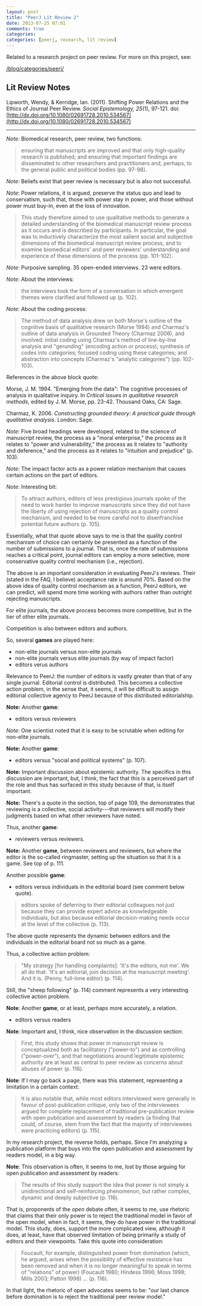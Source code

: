 ```yaml
---
layout: post
title: "PeerJ Lit Review 2"
date: 2013-07-25 07:01
comments: true
categories: 
categories: [peerj, research, lit review]
---
```


Related to a research project on peer review. For more on this
project, see:

[/blog/categories/peerj/](/blog/categories/peerj/)

## Lit Review Notes

Lipworth, Wendy, &amp; Kerridge, Ian. (2011). Shifting Power
Relations and the Ethics of Journal Peer Review. *Social
Epistemology, 25*(1), 97-121.
doi:[http://dx.doi.org/10.1080/02691728.2010.534567](http://dx.doi.org/10.1080/02691728.2010.534567)

---

*Note*: Biomedical research, peer review, two functions:

> ensuring that manuscripts are improved and that only
> high-quality research is published; and ensuring that important
> findings are disseminated to other researchers and practitioners
> and, perhaps, to the general public and political bodies (pp.
> 97-98).

*Note*: Beliefs exist that peer review is necessary but is also
not successful.

*Note*: Power relations, it is argued, preserve the status quo and
lead to conservatism, such that, those with power stay in power,
and those without power must buy-in, even at the loss of
innovation.

> This study therefore aimed to use qualitative methods to
> generate a detailed understanding of the biomedical manuscript
> review process as it occurs and is described by participants. In
> particular, the goal was to inductively characterize the most
> salient social and subjective dimensions of the biomedical
> manuscript review process, and to examine biomedical editors'
> and peer reviewers' understanding and experience of these
> dimensions of the process (pp. 101-102).

*Note*: Purposive sampling. 35 open-ended interviews. 23 were
editors.

*Note*: About the interviews:

> the interviews took the form of a conversation in which emergent
> themes were clarified and followed up (p. 102).

*Note*: About the coding process:

> The method of data analysis drew on both Morse's outline of the
> cognitive basis of qualitative research (Morse 1994) and
> Charmaz's outline of data analysis in Grounded Theory (Charmaz
> 2006), and involved: initial coding using Charmaz's method of
> line-by-line analysis and "gerunding" (encoding action or
> process); synthesis of codes into categories; focused coding
> using these categories; and abstraction into concepts (Charmaz's
> "analytic categories") (pp. 102-103).

References in the above block quote:

Morse, J. M. 1994. "Emerging from the data": The cognitive
processes of analysis in qualitative inquiry. In *Critical issues
in qualitative research methods*, edited by J. M. Morse, pp.
23-42. Thousand Oaks, CA: Sage.

Charmaz, K. 2006. *Constructing grounded theory: A practical guide
through qualitative analysis*. London: Sage.

*Note*: Five broad headings were developed, related to the science
of manuscript review, the process as a "moral enterprise," the
process as it relates to "power and vulnerability," the process as
it relates to "authority and deference," and the process as it
relates to "intuition and prejudice" (p. 103).

*Note*: The impact factor acts as a power relation mechanism that
causes certain actions on the part of editors.

*Note*: Interesting bit:

> To attract authors, editors of less prestigious journals spoke
> of the need to work harder to improve manuscripts since they did
> not have the liberty of using rejection of manuscripts as a
> quality control mechanism, and needed to be more careful not to
> disenfranchise potential future authors (p. 105).

Essentially, what that quote above says to me is that the quality
control mechanism of choice can certainly be presented as a
function of the number of submissions to a journal. That is, once
the rate of submissions reaches a critical point, journal editors
can employ a more selective, more conservative quality control
mechanism (i.e., rejection).

The above is an important consideration in evaluating PeerJ's
reviews. Their (stated in the FAQ, I believe) acceptance rate is
around 70%. Based on the above idea of quality control mechanism
as a function, PeerJ editors, we can predict, will spend more time
working with authors rather than outright rejecting manuscripts.

For elite journals, the above process becomes more competitive, but
in the tier of other elite journals.

Competition is also between editors and authors.

So, several **games** are played here:

- non-elite journals versus non-elite journals
- non-elite journals versus elite journals (by way of impact
  factor)
- editors verus authors

Relevance to PeerJ: the number of editors is vastly greater than
that of any single journal. Editorial control is distributed. This
becomes a collective action problem, in the sense that, it seems,
it will be difficult to assign editorial collective agency to
PeerJ because of this distributed editorialship.

**Note:** Another **game**:

- editors versus reviewers

*Note*: One scientist noted that it is easy to be scrutable when
editing for non-elite journals.

**Note:** Another **game**:

- editors versus "social and political systems" (p. 107).

**Note:** Important discussion about epistemic authority. The
specifics in this discussion are important, but, I think, the fact
that this is a perceived part of the role and thus has surfaced in
this study because of that, is itself important.

**Note:** There's a quote in the section, top of page 109, the
demonstrates that reviewing is a collective, social
activity---that reviewers will modify their judgments based on
what other reviewers have noted.

Thus, another **game**:

- reviewers versus reviewers.

**Note:** Another **game**, between reviewers and reviewers, but
where the editor is the so-called ringmaster, setting up the
situation so that it is a game. See top of p. 111.

Another possible **game**:

- editors versus individuals in the editorial board (see comment
  below quote).

> editors spoke of deferring to their editorial colleagues not
> just because they can provide expert advice as knowledgeable
> individuals, but also because editorial decision-making needs
> occur at the level of the collective (p. 113).

The above quote represents the dynamic between editors and the
individuals in the editorial board not so much as a game.

Thus, a collective action problem:

> "My strategy [for handling complaints]: 'It's the editors, not
> me'. We all do that. 'It's an editorial, join decision at the
> manuscript meeting'. And it is. (Penny, full-time editor) (p.
> 114).

Still, the "sheep following" (p. 114) comment represents a very
interesting collective action problem.

**Note**: Another **game**, or at least, perhaps more accurately,
a relation.

- editors versus readers

**Note**: Important and, I think, nice observation in the
discussion section:

> First, this study shows that power in manuscript review is
> conceptualized both as facilitatory ("power-to") and as
> controlling ("power-over"), and that negotiations around
> legitimate epistemic authority are at least as central to peer
> review as concerns about abuses of power (p. 116).

**Note**: If I may go back a page, there was this statement,
representing a limitation in a certain context:

> It is also notable that, while most editors interviewed were
> generally in favour of post-publication critique, only two of
> the interviewees argued for complete replacement of traditional
> pre-publication review with open publication and assessment by
> readers (a finding that could, of course, stem from the fact
> that the majority of interviewees were practicing editors) (p.
> 115).

In my research project, the reverse holds, perhaps. Since I'm
analyzing a publication platform that buys into the open
publication and assessment by readers model, in a big way.

**Note**: This observation is often, it seems to me, lost by those
arguing for open publication and assessment by readers:

> The results of this study support the idea that power is not
> simply a unidirectional and self-reinforcing phenomenon, but
> rather complex, dynamic and deeply subjective (p. 116).

That is, proponents of the *open* debate often, it seems to me,
use rhetoric that claims that their only power is to reject the
traditional model in favor of the open model, when in fact, it
seems, they do have power in the traditional model. This study,
does, support the more complicated view, although it does, at
least, have that observed limitation of being primarily a study of
editors and their viewpoints. Take this quote into consideration:

> Foucault, for example, distinguished power from domination
> (which, he argued, arises when the possibility of effective
> resistance has been removed and when it is no longer meaningful
> to speak in terms of "relations" of power) (Foucault 1980;
> Hindess 1996; Moss 1998; Mills 2003; Patton 1998) ... (p. 116).

In that light, the rhetoric of open advocates seems to be: "our
last chance before domination is to reject the traditional peer
review model."
